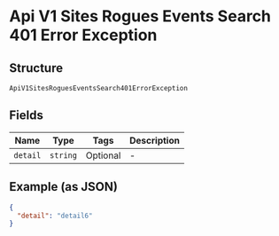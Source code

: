 
# Api V1 Sites Rogues Events Search 401 Error Exception

## Structure

`ApiV1SitesRoguesEventsSearch401ErrorException`

## Fields

| Name | Type | Tags | Description |
|  --- | --- | --- | --- |
| `detail` | `string` | Optional | - |

## Example (as JSON)

```json
{
  "detail": "detail6"
}
```

